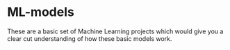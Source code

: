 # ML-models
These are a basic set of Machine Learning projects which would give you a clear cut understanding of how these basic models work.
